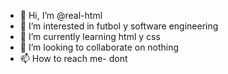 - 👋 Hi, I’m @real-html
- 👀 I’m interested in futbol y software engineering
- 🌱 I’m currently learning html y css
- 💞️ I’m looking to collaborate on nothing
- 📫 How to reach me- dont

<!---
real-html/real-html is a ✨ special ✨ repository because its `README.md` (this file) appears on your GitHub profile.
You can click the Preview link to take a look at your changes.
--->
